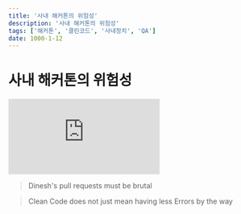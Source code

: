 ```yaml
---
title: '사내 해커톤의 위험성'
description: '사내 해커톤의 위험성'
tags: ['해커톤', '클린코드', '사내정치', 'QA']
date: 1000-1-12
---
```


# 사내 해커톤의 위험성

<iframe className="codepen" src="https://www.youtube.com/embed/qNj_sI6qndw" title="Clean code challenge - Silicon Valley Season 5, Ep6 🚀" frameBorder="0" allow="accelerometer; autoplay; clipboard-write; encrypted-media; gyroscope; picture-in-picture; web-share" allowFullScreen></iframe>

> Dinesh's pull requests must be brutal

> Clean Code does not just mean having less Errors by the way
